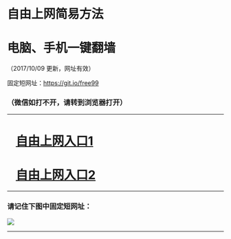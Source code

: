 ﻿# 自由上网简易方法

# 电脑、手机一键翻墙

（2017/10/09 更新，网址有效）

固定短网址：https://git.io/free99

### （微信如打不开，请转到浏览器打开）


***





# &nbsp;&nbsp; <a href="http://ft1003830045.fwq-tz-1001.info/fwqtz01.html?t=100900120189 " target="_blank">自由上网入口1</a>
# &nbsp;&nbsp; <a href="http://ft475615108.fwq-tz-1002.info/fwqtz02.html?t=10090016970 " target="_blank">自由上网入口2</a>
***

### 请记住下图中固定短网址：

<img src="https://s3-us-west-2.amazonaws.com/fwq-1001/yjfq-20170905okok.png" /> 


***

